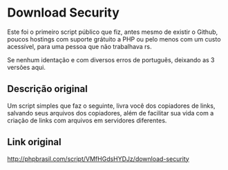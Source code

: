 # Download Security

Este foi o primeiro script público que fiz, antes mesmo de existir o Github, poucos hostings com suporte grátuito a PHP ou pelo menos com um custo acessível, para uma pessoa que não trabalhava rs.

Se nenhum identação e com diversos erros de portuguẽs, deixando as 3 versões aqui.

## Descrição original

Um script simples que faz o seguinte, livra você dos copiadores de links, salvando seus arquivos dos copiadores, além de facilitar sua vida com a criação de links com arquivos em servidores diferentes.

## Link original

<http://phpbrasil.com/script/VMfHGdsHYDJz/download-security>
